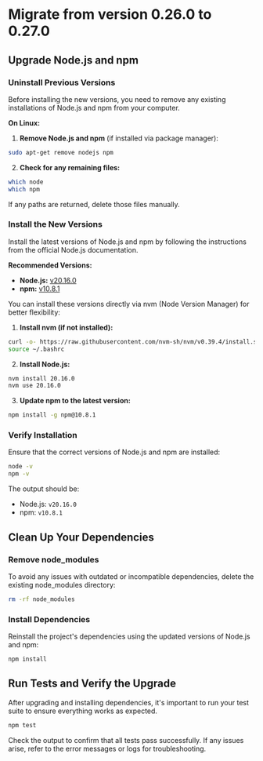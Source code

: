 # Migrate from version 0.26.0 to 0.27.0

## Upgrade Node.js and npm

### Uninstall Previous Versions

Before installing the new versions, you need to remove any existing installations of Node.js and npm from your computer.

__On Linux:__

1. __Remove Node.js and npm__ (if installed via package manager):

```bash
sudo apt-get remove nodejs npm
```

2. __Check for any remaining files:__

```bash
which node
which npm
```

If any paths are returned, delete those files manually.

### Install the New Versions

Install the latest versions of Node.js and npm by following the instructions from the official Node.js documentation.

__Recommended Versions:__

* __Node.js:__ [v20.16.0](https://nodejs.org/en/blog/release/v20.16.0)
* __npm:__ [v10.8.1](https://www.npmjs.com/package/npm/v/10.8.1)

You can install these versions directly via nvm (Node Version Manager) for better flexibility:

1. __Install nvm (if not installed):__

```bash
curl -o- https://raw.githubusercontent.com/nvm-sh/nvm/v0.39.4/install.sh | bash
source ~/.bashrc
```

2. __Install Node.js:__

```bash
nvm install 20.16.0
nvm use 20.16.0
```

3. __Update npm to the latest version:__

```bash
npm install -g npm@10.8.1
```

### Verify Installation

Ensure that the correct versions of Node.js and npm are installed:

```bash
node -v
npm -v
```

The output should be:

* Node.js: `v20.16.0`
* npm: `v10.8.1`

## Clean Up Your Dependencies
   
### Remove node_modules
   
To avoid any issues with outdated or incompatible dependencies, delete the existing node_modules directory:

```bash
rm -rf node_modules
```

### Install Dependencies

Reinstall the project's dependencies using the updated versions of Node.js and npm:

```bash
npm install
```

## Run Tests and Verify the Upgrade

After upgrading and installing dependencies, it's important to run your test suite to ensure everything works as expected.

```bash
npm test
```

Check the output to confirm that all tests pass successfully. If any issues arise, refer to the error messages or logs for troubleshooting.
